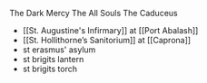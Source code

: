 
The Dark Mercy
The All Souls
The Caduceus

- [[St. Augustine's Infirmary]] at [[Port Abalash]]
- [[St. Hollithorne’s Sanitorium]] at [[Caprona]]
- st erasmus' asylum
- st brigits lantern 
- st brigits torch

